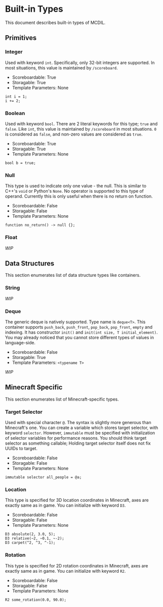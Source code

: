 # Built-in Types

This document describes built-in types of MCDIL.

## Primitives

### Integer

Used with keyword `int`. Specifically, only 32-bit integers are supported. In most situations, this value is maintained by `/scoreboard`.

- Scoreboardable: True
- Storagable: True
- Template Parameters: None

```
int i = 1;
i += 2;
```

### Boolean

Used with keyword `bool`. There are 2 literal keywords for this type; `true` and `false`. Like `int`, this value is maintained by `/scoreboard` in most situations. `0` is considered as `false`, and non-zero values are considered as `true`.

- Scoreboardable: True
- Storagable: True
- Template Parameters: None

```
bool b = true;
```

### Null

This type is used to indicate only one value - the null. This is similar to C++'s `void` or Python's `None`.
No operator is supported to this type of operand.
Currently this is only useful when there is no return on function.

- Scoreboardable: False
- Storagable: False
- Template Parameters: None

```
function no_return() -> null {};
```

### Float

*WIP*

## Data Structures

This section enumerates list of data structure types like containers.

### String

*WIP*

### Deque

The generic deque is natively supported. Type name is `deque<T>`.
This container supports `push_back`, `push_front`, `pop_back`, `pop_front`, `empty` and indexing.
It has constructor `init()` and `init(int size, T initial_element)`.
You may already noticed that you cannot store different types of values in language-side.

- Scoreboardable: False
- Storagable: True
- Template Parameters: `<typename T>`

*WIP*

## Minecraft Specific

This section enumerates list of Minecraft-specific types.

### Target Selector

Used with special character `@`.
The syntax is slightly more generous than Minecraft's one.
You can create a variable which stores target selector, with keyword `selector`.
However, `immutable` must be specified with initialization of selector variables for performance reasons.
You should think target selector as something callable;
Holding target selector itself does not fix UUIDs to target.

- Scoreboardable: False
- Storagable: False
- Template Parameters: None

```
immutable selector all_people = @a;
```

### Location

This type is specified for 3D location coordinates in Minecraft, axes are exactly same as in game.
You can initialize with keyword `D3`.

- Scoreboardable: False
- Storagable: False
- Template Parameters: None

```
D3 absolute(2, 3.0, 5);
D3 relative(~2, ~0.1, ~-2);
D3 carpet(^2, ^3, ^-1);
```

### Rotation

This type is specified for 2D rotation coordinates in Minecraft, axes are exactly same as in game.
You can initialize with keyword `R2`.

- Scoreboardable: False
- Storagable: False
- Template Parameters: None

```
R2 some_rotation(0.0, 90.0);
```
